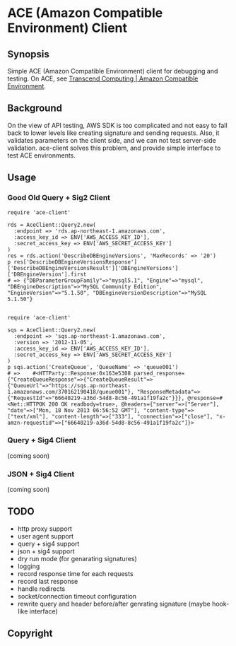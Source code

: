 # ACE (Amazon Compatible Environment) Client

## Synopsis

Simple ACE (Amazon Compatible Environment) client for debugging and testing.
On ACE, see [Transcend Computing | Amazon Compatible Environment](http://www.transcendcomputing.com/features/amazon-compatible-environment/).

## Background

On the view of API testing, AWS SDK is too complicated and not easy to fall back to lower levels like creating signature and sending requests.
Also, it validates parameters on the client side, and we can not test server-side validation.
ace-client solves this problem, and provide simple interface to test ACE environments.

## Usage

### Good Old Query + Sig2 Client

    require 'ace-client'

    rds = AceClient::Query2.new(
      :endpoint => 'rds.ap-northeast-1.amazonaws.com',
      :access_key_id => ENV['AWS_ACCESS_KEY_ID'],
      :secret_access_key => ENV['AWS_SECRET_ACCESS_KEY']
    )
    res = rds.action('DescribeDBEngineVersions', 'MaxRecords' => '20')
    p res['DescribeDBEngineVersionsResponse']['DescribeDBEngineVersionsResult']['DBEngineVersions']['DBEngineVersion'].first
    # => {"DBParameterGroupFamily"=>"mysql5.1", "Engine"=>"mysql", "DBEngineDescription"=>"MySQL Community Edition", "EngineVersion"=>"5.1.50", "DBEngineVersionDescription"=>"MySQL 5.1.50"}


    require 'ace-client'
    
    sqs = AceClient::Query2.new(
      :endpoint => 'sqs.ap-northeast-1.amazonaws.com',
      :version => '2012-11-05',
      :access_key_id => ENV['AWS_ACCESS_KEY_ID'],
      :secret_access_key => ENV['AWS_SECRET_ACCESS_KEY']
    )
    p sqs.action('CreateQueue', 'QueueName' => 'queue001')
    # =>    #<HTTParty::Response:0x163e5308 parsed_response={"CreateQueueResponse"=>{"CreateQueueResult"=>{"QueueUrl"=>"https://sqs.ap-northeast-1.amazonaws.com/370162190418/queue001"}, "ResponseMetadata"=>{"RequestId"=>"66640219-a36d-54d8-8c56-491a1f19fa2c"}}}, @response=#<Net::HTTPOK 200 OK readbody=true>, @headers={"server"=>["Server"], "date"=>["Mon, 18 Nov 2013 06:56:52 GMT"], "content-type"=>["text/xml"], "content-length"=>["333"], "connection"=>["close"], "x-amzn-requestid"=>["66640219-a36d-54d8-8c56-491a1f19fa2c"]}>

### Query + Sig4 Client

(coming soon)

### JSON + Sig4 Client

(coming soon)

## TODO

* http proxy support
* user agent support
* query + sig4 support
* json + sig4 support
* dry run mode (for genarating signatures)
* logging
* record response time for each requests
* record last response
* handle redirects
* socket/connection timeout configuration
* rewrite query and header before/after genrating signature (maybe hook-like interface)

## Copyright
